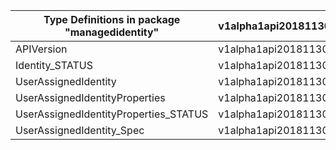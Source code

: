 | Type Definitions in package "managedidentity" | v1alpha1api20181130 | v1beta20181130 |
|-----------------------------------------------|---------------------|----------------|
| APIVersion                                    | v1alpha1api20181130 | v1beta20181130 |
| Identity_STATUS                               | v1alpha1api20181130 | v1beta20181130 |
| UserAssignedIdentity                          | v1alpha1api20181130 | v1beta20181130 |
| UserAssignedIdentityProperties                | v1alpha1api20181130 | v1beta20181130 |
| UserAssignedIdentityProperties_STATUS         | v1alpha1api20181130 | v1beta20181130 |
| UserAssignedIdentity_Spec                     | v1alpha1api20181130 | v1beta20181130 |
